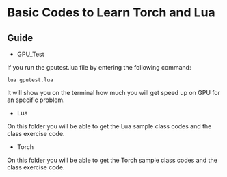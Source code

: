 # Basic Codes to Learn Torch and Lua

## Guide

* GPU_Test

If you run the gputest.lua file by entering the following command:
```
lua gputest.lua
```
It will show you on the terminal how much you will get speed up on GPU for an specific problem.

* Lua

On this folder you will be able to get the Lua sample class codes and the class exercise code.

* Torch

On this folder you will be able to get the Torch sample class codes and the class exercise code.
